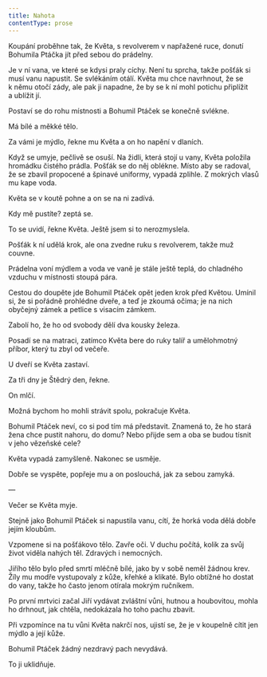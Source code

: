 ```yaml
---
title: Nahota
contentType: prose
---
```


<section>

Koupání proběhne tak, že Květa, s revolverem v napřažené ruce, donutí Bohumila Ptáčka jít před sebou do prádelny.

Je v ní vana, ve které se kdysi praly cíchy. Není tu sprcha, takže pošťák si musí vanu napustit. Se svlékáním otálí. Květa mu chce navrhnout, že se k němu otočí zády, ale pak ji napadne, že by se k ní mohl potichu připlížit a ublížit jí.

Postaví se do rohu místnosti a Bohumil Ptáček se konečně svlékne.

Má bílé a měkké tělo.

Za vámi je mýdlo, řekne mu Květa a on ho napění v dlaních.

Když se umyje, pečlivě se osuší. Na židli, která stojí u vany, Květa položila hromádku čistého prádla. Pošťák se do něj oblékne. Místo aby se radoval, že se zbavil propocené a špinavé uniformy, vypadá zplihle. Z mokrých vlasů mu kape voda.

Květa se v koutě pohne a on se na ni zadívá.

Kdy mě pustíte? zeptá se.

To se uvidí, řekne Květa. Ještě jsem si to nerozmyslela.

Pošťák k ní udělá krok, ale ona zvedne ruku s revolverem, takže muž couvne.

Prádelna voní mýdlem a voda ve vaně je stále ještě teplá, do chladného vzduchu v místnosti stoupá pára.

Cestou do doupěte jde Bohumil Ptáček opět jeden krok před Květou. Umínil si, že si pořádně prohlédne dveře, a teď je zkoumá očima; je na nich obyčejný zámek a petlice s visacím zámkem.

Zabolí ho, že ho od svobody dělí dva kousky železa.

Posadí se na matraci, zatímco Květa bere do ruky talíř a umělohmotný příbor, který tu zbyl od večeře.

U dveří se Květa zastaví.

Za tři dny je Štědrý den, řekne.

On mlčí.

Možná bychom ho mohli strávit spolu, pokračuje Květa.

Bohumil Ptáček neví, co si pod tím má představit. Znamená to, že ho stará žena chce pustit nahoru, do domu? Nebo přijde sem a oba se budou tísnit v jeho vězeňské cele?

Květa vypadá zamyšleně. Nakonec se usměje.

Dobře se vyspěte, popřeje mu a on poslouchá, jak za sebou zamyká.

—

Večer se Květa myje.

Stejně jako Bohumil Ptáček si napustila vanu, cítí, že horká voda dělá dobře jejím kloubům.

Vzpomene si na pošťákovo tělo. Zavře oči. V duchu počítá, kolik za svůj život viděla nahých těl. Zdravých i nemocných.

Jiřího tělo bylo před smrtí mléčně bílé, jako by v sobě neměl žádnou krev. Žíly mu modře vystupovaly z kůže, křehké a klikaté. Bylo obtížné ho dostat do vany, takže ho často jenom otírala mokrým ručníkem.

Po první mrtvici začal Jiří vydávat zvláštní vůni, hutnou a houbovitou, mohla ho drhnout, jak chtěla, nedokázala ho toho pachu zbavit.

Při vzpomínce na tu vůni Květa nakrčí nos, ujistí se, že je v koupelně cítit jen mýdlo a její kůže.

Bohumil Ptáček žádný nezdravý pach nevydává.

To ji uklidňuje.

</section>
